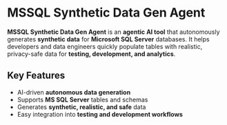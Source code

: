 # MSSQL Synthetic Data Gen Agent

**MSSQL Synthetic Data Gen Agent** is an **agentic AI tool** that autonomously generates **synthetic data** for **Microsoft SQL Server** databases. It helps developers and data engineers quickly populate tables with realistic, privacy-safe data for **testing, development, and analytics**.

## Key Features
- AI-driven **autonomous data generation**
- Supports **MS SQL Server** tables and schemas
- Generates **synthetic, realistic, and safe** data
- Easy integration into **testing and development workflows**
